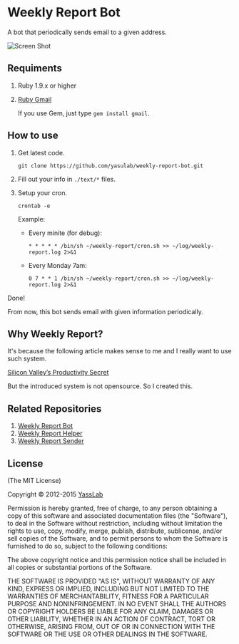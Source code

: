 # Weekly Report Bot

A bot that periodically sends email to a given address.

![Screen Shot](https://dl.dropbox.com/u/2819285/wrb-ss.png)

## Requiments

1. Ruby 1.9.x or higher

2. [Ruby Gmail](http://dcparker.github.com/ruby-gmail/) 

    If you use Gem, just type `gem install gmail`.

## How to use

1. Get latest code.

   `git clone https://github.com/yasulab/weekly-report-bot.git`

2. Fill out your info in `./text/*` files.

3. Setup your cron.

   `crontab -e`

   Example:

   - Every minite (for debug):

     `* * * * * /bin/sh ~/weekly-report/cron.sh >> ~/log/weekly-report.log 2>&1`

   - Every Monday 7am:

     `0 7 * * 1 /bin/sh ~/weekly-report/cron.sh >> ~/log/weekly-report.log 2>&1`

Done! 

From now, this bot sends email with given information periodically.

## Why Weekly Report?

It's because the following article makes sense to me and I really want to use such system.

[Silicon Valley’s Productivity Secret](http://blog.idonethis.com/post/16736314554/silicon-valleys-productivity-secret)

But the introduced system is not opensource. So I created this.

## Related Repositories

1. [Weekly Report Bot](https://github.com/yasslab/weekly_report_bot)
2. [Weekly Report Helper](https://github.com/yasslab/weekly_report_helper)
3. [Weekly Report Sender](https://github.com/yasslab/weekly_report_sender)

## License

(The MIT License)

Copyright &copy; 2012-2015 [YassLab](http://yasslab.jp)

Permission is hereby granted, free of charge, to any person obtaining a copy of this software and associated documentation files (the "Software"), to deal in the Software without restriction, including without limitation the rights to use, copy, modify, merge, publish, distribute, sublicense, and/or sell copies of the Software, and to permit persons to whom the Software is furnished to do so, subject to the following conditions:

The above copyright notice and this permission notice shall be included in all copies or substantial portions of the Software.

THE SOFTWARE IS PROVIDED "AS IS", WITHOUT WARRANTY OF ANY KIND, EXPRESS OR IMPLIED, INCLUDING BUT NOT LIMITED TO THE WARRANTIES OF MERCHANTABILITY, FITNESS FOR A PARTICULAR PURPOSE AND NONINFRINGEMENT. IN NO EVENT SHALL THE AUTHORS OR COPYRIGHT HOLDERS BE LIABLE FOR ANY CLAIM, DAMAGES OR OTHER LIABILITY, WHETHER IN AN ACTION OF CONTRACT, TORT OR OTHERWISE, ARISING FROM, OUT OF OR IN CONNECTION WITH THE SOFTWARE OR THE USE OR OTHER DEALINGS IN THE SOFTWARE.

